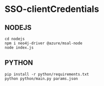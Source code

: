 # SSO-clientCredentials

## NODEJS

```[shell]
cd nodejs
npm i neo4j-driver @azure/msal-node
node index.js
```

## PYTHON

```[shell]
pip install -r python/requirements.txt
python python/main.py params.json
```
